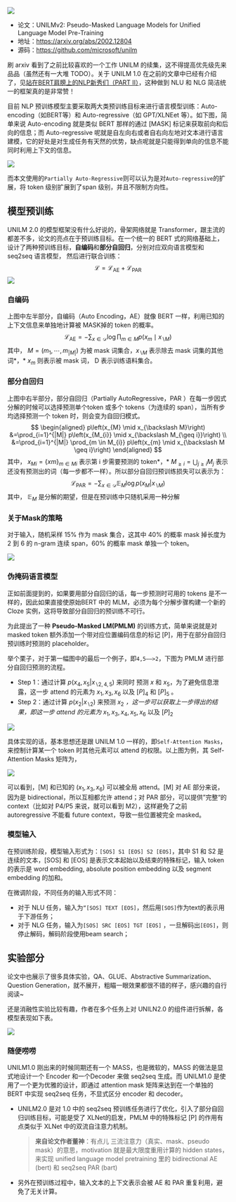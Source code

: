 ![](../../../pics/UNILM-2.0/unilm-2.0-1.jpeg)

- 论文：UNILMv2: Pseudo-Masked Language Models for Unified Language Model Pre-Training
- 地址：https://arxiv.org/abs/2002.12804
- 源码：https://github.com/microsoft/unilm

刷 arxiv 看到了之前比较喜欢的一个工作 UNILM 的续集，这不得提高优先级先来品品（虽然还有一大堆 TODO）。关于 UNILM 1.0 在之前的文章中已经有介绍了，见[站在BERT肩膀上的NLP新秀们（PART II）](https://blog.csdn.net/Kaiyuan_sjtu/article/details/90814031)，这种做到 NLU 和 NLG 简洁统一的框架真的是非常赞！

目前 NLP 预训练模型主要采取两大类预训练目标来进行语言模型训练：Auto-encoding（如BERT等）和 Auto-regressive（如 GPT/XLNEet 等）。如下图，简单来说 Auto-encoding 就是类似 BERT 那样的通过 [MASK] 标记来获取前向和后向的信息；而 Auto-regressive 呢就是自左向右或者自右向左地对文本进行语言建模，它的好处是对生成任务有天然的优势，缺点呢就是只能得到单向的信息不能同时利用上下文的信息。 

![](../../../pics/UNILM-2.0/unilm-2.0-2.jpeg)

而本文使用的`Partially Auto-Regressive`则可以认为是对`Auto-regressive`的扩展，将 token 级别扩展到了span 级别，并且不限制方向性。

## 模型预训练

UNILM 2.0 的模型框架没有什么好说的，骨架网络就是 Transformer，跟主流的都差不多，论文的亮点在于预训练目标。在一个统一的 BERT 式的网络基础上，设计了两种预训练目标，**自编码**和**部分自回归**，分别对应双向语言模型和 seq2seq 语言模型， 然后进行联合训练：
$$
\mathcal{L}=\mathcal{L}_{\mathrm{AE}}+\mathcal{L}_{\mathrm{PAR}}
$$
![](../../../pics/UNILM-2.0/unilm-2.0-3.jpeg)

### 自编码

上图中左半部分，自编码（Auto Encoding，AE）就像 BERT 一样，利用已知的上下文信息来单独地计算被 MASK掉的 token 的概率。
$$
\mathcal{L}_{\mathrm{AE}}=-\sum_{x \in \mathcal{D}} \log \prod_{m \in M} p\left(x_{m} \mid x_{\backslash M}\right)
$$
其中， $M=({m_{1}, \cdots, m_{|M|}})$ 为被 mask 词集合，$x_{\backslash M}$ 表示除去 mask 词集的其他词*，* $x_{m}$ 则表示被 mask 词， D 表示训练语料集合。

### 部分自回归

上图中右半部分，部分自回归（Partially AutoRegressive，PAR ）在每一步因式分解的时候可以选择预测单个token 或多个 tokens（为连续的 span），当所有步均选择预测一个 token 时，则会变为自回归模式。 
$$
\begin{aligned}
p\left(x_{M} \mid x_{\backslash M}\right) &=\prod_{i=1}^{|M|} p\left(x_{M_{i}} \mid x_{\backslash M_{\geq i}}\right) \\
&=\prod_{i=1}^{|M|} \prod_{m \in M_{i}} p\left(x_{m} \mid x_{\backslash M \geq i}\right)
\end{aligned}
$$
其中， $x_{M{i}}=\{{x{m}}\}_{m \in M{i}}$ 表示第 i 步需要预测的 token*，* $M_{\geq i}=\bigcup_{j \geq i} M_{j}$ 表示还没有预测出的词（每一步都不一样）。所以部分自回归预训练损失可以表示为：
$$
\mathcal{L}_{\mathrm{PAR}}=-\sum_{x \in \mathcal{D}} \mathbb{E}_{M} \log p\left(x_{M} | x_{\backslash M}\right)
$$
其中， $\mathbb{E}_{M}$ 是分解的期望，但是在预训练中只随机采用一种分解

### 关于Mask的策略

对于输入，随机采样 15% 作为 mask 集合，这其中 40% 的概率 mask 掉长度为 2 到 6 的 n-gram 连续 span，60% 的概率 mask 单独一个 token。

![](../../../pics/UNILM-2.0/unilm-2.0-4.jpeg)

### 伪掩码语言模型

正如前面提到的，如果要用部分自回归的话，每一步预测时可用的 tokens 是不一样的，因此如果直接使原始BERT 中的 MLM，必须为每个分解步骤构建一个新的 Cloze 实例，这将导致部分自回归的预训练不可行。

为此提出了一种 **Pseudo-Masked LM(PMLM)**  的训练方式，简单来说就是对 masked token 额外添加一个带对应位置编码信息的标记 [P]，用于在部分自回归预训练时预测的 placeholder。

举个栗子，对于第一幅图中的最后一个例子，即`4,5——>2`，下图为 PMLM 进行部分自回归预测的流程。

- Step 1：通过计算 $p\left(x_{4}, x_{5} | x_{\backslash{2,4,5}}\right)$ 来同时  预测 $x$ 和 $x_5$，为了避免信息泄露，这一步 attend 的元素为 $x_{1}, x_{3}, x_{6}$ 以及 $[P]_{4}$ 和 $[P]_{5}$ 。
- Step 2：通过计算 $p\left(x_{2} | x_{\backslash{2}}\right)$ 来预测 $x_{2}$ *，*这一步可以获取上一步得出的结果，即这一步 attend 的元素*为* $x_{1}, x_{3}, x_{4}, x_{5}, x_{6}$ 以及 $[P]_{2}$ 

![](../../../pics/UNILM-2.0/unilm-2.0-5.jpeg)

具体实现的话，基本思想还是跟 UNILM 1.0 一样的，即`Self-Attention Masks`，来控制计算某一个 token 时其他元素可以 attend 的权限。以上图为例，其 Self-Attention Masks 矩阵为，  

![](../../../pics/UNILM-2.0/unilm-2.0-6.jpeg)

可以看到，[M] 和已知的 $\left(x_{1}, x_{3}, x_{6}\right)$ 可以被全局 attend。[M] 对 AE 部分来说，因为是 bidirectional，所以互相都允许 attend；对 PAR 部分，可以提供”完整“的 context（比如对 P4/P5 来说，就可以看到 M2），这样避免了之前 autoregressive 不能看 future context，导致一些位置被完全 masked。

### 模型输入

在预训练阶段，模型输入形式为：`[SOS] S1 [EOS] S2 [EOS]`，其中 S1 和 S2 是连续的文本，[SOS] 和 [EOS] 是表示文本起始以及结束的特殊标记，输入 token 的表示是 word embedding, absolute position embedding 以及 segment embedding 的加和。

在微调阶段，不同任务的输入形式不同：

- 对于 NLU 任务，输入为`“[SOS] TEXT [EOS]`，然后用`[SOS]`作为text的表示用于下游任务；
- 对于 NLG 任务，输入为`[SOS] SRC [EOS] TGT [EOS]` ，一旦解码出`[EOS]`，则停止解码，解码阶段使用beam search；

## 实验部分

论文中也展示了很多具体实验，QA、GLUE、Abstractive Summarization、Question Generation，就不展开，粗瞄一眼效果都很不错的样子，感兴趣的自行阅读~

还是消融性实验比较有趣，作者在多个任务上对 UNILN2.0 的组件进行拆解，各模型表现如下表。 

![](../../../pics/UNILM-2.0/unilm-2.0-7.jpeg)

### 随便唠唠

UNILM1.0 刚出来的时候同期还有一个 MASS，也是微软的，MASS 的做法是显式地设计一个 Encoder 和一个Decoder 来做 seq2seq 生成。而 UNILM1.0 是使用了一个更为优雅的设计，即通过 attention mask 矩阵来达到在一个单独的 BERT 中实现 seq2seq 任务，不显式区分 encoder 和 decoder。

- UNILM2.0 是对 1.0 中的 seq2seq 预训练任务进行了优化，引入了部分自回归训练目标，可能是受了 XLNet的启发，PMLM 中的特殊标记 [P] 的作用有点类似于 XLNet 中的双流自注意力机制。

    > **来自论文作者董神**：有点儿 三流注意力（真实、mask、pseudo mask）的意思，motivation 就是最大限度重用计算的 hidden states，来实现 unified language model pretraining 里的 bidirectional AE (bert) 和 seq2seq PAR (bart)

- 另外在预训练过程中，输入文本的上下文表示会被 AE 和 PAR 重复利用，避免了无关计算。

